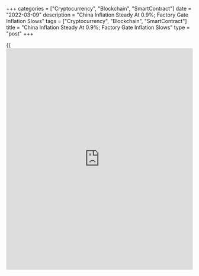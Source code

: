 +++
categories = ["Cryptocurrency", "Blockchain", "SmartContract"]
date = "2022-03-09"
description = "China Inflation Steady At 0.9%; Factory Gate Inflation Slows"
tags = ["Cryptocurrency", "Blockchain", "SmartContract"]
title = "China Inflation Steady At 0.9%; Factory Gate Inflation Slows"
type = "post"
+++

{{<iframe id="large-banner" src="https://www.bounty.group/#slide=20.0" width="100%" height="600" scrolling="no" style="border: 0px solid rgb(216, 221, 230); border-radius: 3px;">}}

China's consumer prices increased at a steady pace in February, while
producer price inflation slowed to an eight-month low, data from the
National Bureau of Statistics showed on Wednesday.

Consumer prices advanced 0.9 percent year-on-year in February, the same
rate as seen in January and in line with economists' expectations.

On a monthly basis, consumer prices gained 0.6 percent after a 0.4
percent increase in January. Inflation was forecast to ease to 0.3
percent.

Producer price inflation eased to 8.8 percent in February, the slowest
in eight months, from 9.1 percent in January, the NBS said in a separate
report. The rate was forecast to ease to 8.7 percent.

Month-on-month, producer prices moved up 0.5 percent versus a 0.2
percent fall in January.

The monthly growth in factory gate prices were driven by rising crude
oil and non-ferrous metal prices, NBS statistician Dong Lijuan said.

With commodity prices soaring in response to the war in Ukraine,
inflation will rise further in the near-term, Julian Evans-Pritchard, an
economist at Capital Economics, said. Even so, consumer price inflation
still seems unlikely to exceed the government's annual target of 3
percent, which was announced at the annual session of the National
People's Congress on Saturday.

Further, the economist said base effects will prevent producer price
inflation from rising much above the peak of 13.5 percent that it hit
last October. As such, concerns about inflation is unlikely to become a
major constrain on monetary [policy](https://www.fintechee.com/policy/).

For comments and feedback [contact](https://www.playgroundfx.com/contact/): editorial@rtt[news](https://www.letsplayfx.com/blog/forex-news-website/).com

[Economic News][1]

 **What parts of the world are seeing the best (and worst) economic
performances lately? Click[here][2] to check out our [Econ Scorecard][2]
and find out! See up-to-the-moment [ranking](https://www.playgroundfx.com/blog/crypto-exchange-ranking/)s for the best and worst
performers in [GDP][3], [unemployment rate][4], [inflation][5] and much
more.**

   1. www.rtt[news](https://www.letsplayfx.com/blog/forex-news-website/).com/Content/EconomicNews.aspx
   2. www.rtt[news](https://www.letsplayfx.com/blog/forex-news-website/).com/economic-scorecard/world-rank/industrial-production/highest-performance.aspx
   3. www.rtt[news](https://www.letsplayfx.com/blog/forex-news-website/).com/economic-scorecard/world-rank/GDP/highest-performance.aspx
   4. www.rtt[news](https://www.letsplayfx.com/blog/forex-news-website/).com/economic-scorecard/world-rank/unemployment-rate/lowest-performance.aspx
   5. www.rtt[news](https://www.letsplayfx.com/blog/forex-news-website/).com/economic-scorecard/world-rank/CPI/highest-performance.aspx